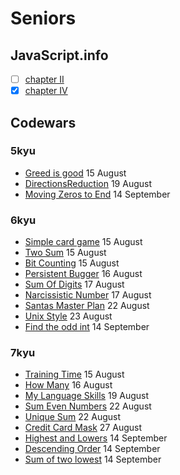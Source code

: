 # Seniors

## JavaScript.info

- [ ] [chapter II](https://github.com/duttdutt/seniors/tree/main/javascript.info/chapter%20II)
- [x] [chapter IV](https://github.com/duttdutt/seniors/tree/main/javascript.info/chapter%20IV)

## Codewars

### 5kyu

- [Greed is good](https://www.codewars.com/kata/5270d0d18625160ada0000e4) 15 August
- [DirectionsReduction](https://www.codewars.com/kata/550f22f4d758534c1100025a) 19 August
- [Moving Zeros to End](https://www.codewars.com/kata/52597aa56021e91c93000cb0) 14 September

### 6kyu

- [Simple card game](https://www.codewars.com/kata/53417de006654f4171000587) 15 August
- [Two Sum](https://www.codewars.com/kata/52c31f8e6605bcc646000082) 15 August
- [Bit Counting](https://www.codewars.com/kata/526571aae218b8ee490006f4) 15 August
- [Persistent Bugger](https://www.codewars.com/kata/54bf1c2cd5b56cc47f0007a1) 16 August
- [Sum Of Digits](https://www.codewars.com/kata/541c8630095125aba6000c00) 17 August
- [Narcissistic Number](https://www.codewars.com/kata/5287e858c6b5a9678200083c) 17 August
- [Santas Master Plan](https://www.codewars.com/kata/52afd1fe8f7c52a0e1000304) 22 August
- [Unix Style](https://www.codewars.com/kata/52249faee9abb9cefa0001ee) 23 August
- [Find the odd int](https://www.codewars.com/kata/54da5a58ea159efa38000836) 14 September

### 7kyu

- [Training Time](https://www.codewars.com/kata/572ab0cfa3af384df7000ff8) 15 August
- [How Many](https://www.codewars.com/kata/5a00e01cf96fb70001cfa659) 16 August
- [My Language Skills](www.codewars.com/kata/5b16490986b6d336c900007d) 19 August
- [Sum Even Numbers](https://www.codewars.com/kata/586beb5ba44cfc44ed0006c3) 22 August
- [Unique Sum](https://www.codewars.com/kata/56b1eb19247c01493a000065) 22 August
- [Credit Card Mask](https://www.codewars.com/kata/5412509bd436bd33920011bc) 27 August
- [Highest and Lowers](https://www.codewars.com/kata/554b4ac871d6813a03000035) 14 September
- [Descending Order](https://www.codewars.com/kata/5467e4d82edf8bbf40000155/solutions/javascript) 14 September
- [Sum of two lowest](https://www.codewars.com/kata/558fc85d8fd1938afb000014) 14 September
